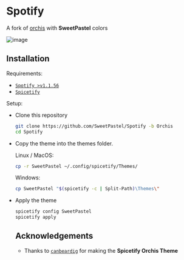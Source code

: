 # Spotify

A fork of [orchis](https://github.com/canbeardig/Spicetify-Orchis-Colours-v2) with **SweetPastel** colors

![image](https://user-images.githubusercontent.com/65948476/183907349-a1c2ac69-abb9-4d77-9098-61bcaa56dee6.png)

## Installation

Requirements:

- [``Spotify >v1.1.56``](https://www.spotify.com/us/download/)
- [``Spicetify``](https://spicetify.app)

Setup:
 
- Clone this repository

  ```sh
  git clone https://github.com/SweetPastel/Spotify -b Orchis
  cd Spotify
  ```
  
- Copy the theme into the themes folder. 
  
  Linux / MacOS: 
  
  ```sh
  cp -r SweetPastel ~/.config/spicetify/Themes/
  ```
  
  Windows: 
  
  ```sh
  cp SweetPastel "$(spicetify -c | Split-Path)\Themes\"
  ```

- Apply the theme

  ```sh
  spicetify config SweetPastel
  spicetify apply
  ```
  
  ## Acknowledgements
  
  - Thanks to [``canbeardig``](https://github.com/canbeardig) for making the **Spicetify Orchis Theme**

